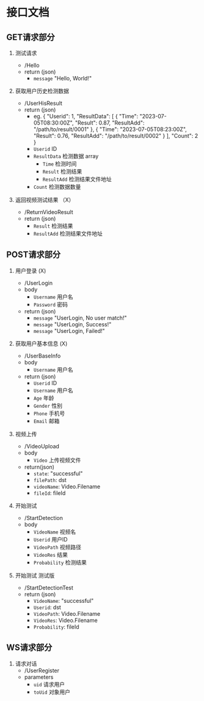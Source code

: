 # 接口文档

## GET请求部分
1. 测试请求
   + /Hello
   + return (json)
      + `message` "Hello, World!"

2. 获取用户历史检测数据
   + /UserHisResult
   + return (json)
      + eg.
      {
        "Userid": 1,
        "ResultData": [
        {
        "Time": "2023-07-05T08:30:00Z",
        "Result": 0.87,
        "ResultAdd": "/path/to/result/0001"
        },
        {
        "Time": "2023-07-05T08:23:00Z",
        "Result": 0.76,
        "ResultAdd": "/path/to/result/0002"
        }
        ],
        "Count": 2
        }
      + `Userid` ID
      + `ResultData` 检测数据 array
        + `Time` 检测时间
        + `Result` 检测结果
        + `ResultAdd` 检测结果文件地址
      + `Count` 检测数据数量

3. 返回视频测试结果 （X）
   + /ReturnVideoResult
   + return (json)
      + `Result` 检测结果
      + `ResultAdd` 检测结果文件地址

## POST请求部分
1. 用户登录 (X)
    + /UserLogin
    + body
        + `Username` 用户名
        + `Password` 密码
    + return (json)
        + `message` "UserLogin, No user match!"
        + `message` "UserLogin, Success!"
        + `message` "UserLogin, Failed!"

2. 获取用户基本信息 (X)
    + /UserBaseInfo
    + body
        + `Username` 用户名
    + return (json)
        + `Userid` ID
        + `Username` 用户名
        + `Age` 年龄
        + `Gender` 性别
        + `Phone` 手机号
        + `Email` 邮箱
      
3. 视频上传
    + /VideoUpload
    + body
        + `Video` 上传视频文件
    + return(json)
        + `state`: "successful"
        + `filePath`: dst
        + `videoName`: Video.Filename
        + `fileId`: fileId

4. 开始测试
    + /StartDetection
    + body
        + `VideoName` 视频名
        + `Userid` 用户ID
        + `VideoPath` 视频路径
        + `VideoRes` 结果
        + `Probability` 检测结果

5. 开始测试 测试版
    + /StartDetectionTest
    + return (json)
        + `VideoName`: "successful"
        + `Userid`: dst
        + `VideoPath`: Video.Filename
        + `VideoRes`: Video.Filename
        + `Probability`: fileId

## WS请求部分
1. 请求对话
    + /UserRegister
    + parameters
        + `uid` 请求用户
        + `toUid` 对象用户
